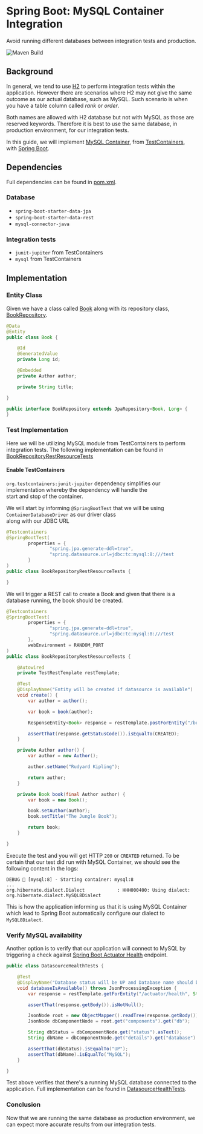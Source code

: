 # Spring Boot: MySQL Container Integration

Avoid running different databases between integration tests and production.

![Maven Build](https://github.com/hendisantika/spring-boot-testcontainer-mysql/workflows/Maven%20Build/badge.svg?branch=main)

## Background

In general, we tend to use [H2][2] to perform integration tests within the application. However there are scenarios
where H2 may not give the same outcome as our actual database, such as MySQL. Such scenario is when you have a table
column called _rank_ or _order_.

Both names are allowed with H2 database but not with MySQL as those are reserved keywords. Therefore it is best to
use the same database, in production environment, for our integration tests.

In this guide, we will implement [MySQL Container][3], from [TestContainers][1], with [Spring Boot][4].

## Dependencies

Full dependencies can be found in [pom.xml][5].

### Database

- `spring-boot-starter-data-jpa`
- `spring-boot-starter-data-rest`
- `mysql-connector-java`

### Integration tests

- `junit-jupiter` from TestContainers
- `mysql` from TestContainers

## Implementation

### Entity Class

Given we have a class called [Book][6] along with its repository class, [BookRepository][7].

```java
@Data
@Entity
public class Book {

    @Id
    @GeneratedValue
    private Long id;

    @Embedded
    private Author author;

    private String title;

}
```

```java
public interface BookRepository extends JpaRepository<Book, Long> {
}
```

### Test Implementation

Here we will be utilizing MySQL module from TestContainers to perform integration tests. The following implementation
can be found in [BookRepositoryRestResourceTests][10]

#### Enable TestContainers

`org.testcontainers:junit-jupiter` dependency simplifies our implementation whereby the dependency will handle the  
start and stop of the container.

We will start by informing `@SpringBootTest` that we will be using `ContainerDatabaseDriver` as our driver class  
along with our JDBC URL

```java
@Testcontainers
@SpringBootTest(
        properties = {
                "spring.jpa.generate-ddl=true",
                "spring.datasource.url=jdbc:tc:mysql:8:///test
        }
)
public class BookRepositoryRestResourceTests {

}
```

We will trigger a REST call to create a Book and given that there is a database running, the book should be created.

```java
@Testcontainers
@SpringBootTest(
        properties = {
                "spring.jpa.generate-ddl=true",
                "spring.datasource.url=jdbc:tc:mysql:8:///test
        },
        webEnvironment = RANDOM_PORT
)
public class BookRepositoryRestResourceTests {

    @Autowired
    private TestRestTemplate restTemplate;

    @Test
    @DisplayName("Entity will be created if datasource is available")
    void create() {
        var author = author();

        var book = book(author);

        ResponseEntity<Book> response = restTemplate.postForEntity("/books", book, Book.class);

        assertThat(response.getStatusCode()).isEqualTo(CREATED);
    }

    private Author author() {
        var author = new Author();

        author.setName("Rudyard Kipling");

        return author;
    }

    private Book book(final Author author) {
        var book = new Book();

        book.setAuthor(author);
        book.setTitle("The Jungle Book");

        return book;
    }

}
```

Execute the test and you will get HTTP `200` or `CREATED` returned. To be certain that our test did run with
MySQL Container, we should see the following content in the logs:

```shell script
DEBUG 🐳 [mysql:8] - Starting container: mysql:8
...
org.hibernate.dialect.Dialect            : HHH000400: Using dialect: org.hibernate.dialect.MySQL8Dialect
```

This is how the application informing us that it is using MySQL Container which lead to Spring Boot automatically
configure our dialect to `MySQL8Dialect`.

### Verify MySQL availability

Another option is to verify that our application will connect to MySQL by triggering a check against
[Spring Boot Actuator Health][11] endpoint.

```java
public class DatasourceHealthTests {

    @Test
    @DisplayName("Database status will be UP and Database name should be MySQL")
    void databaseIsAvailable() throws JsonProcessingException {
        var response = restTemplate.getForEntity("/actuator/health", String.class);

        assertThat(response.getBody()).isNotNull();

        JsonNode root = new ObjectMapper().readTree(response.getBody());
        JsonNode dbComponentNode = root.get("components").get("db");

        String dbStatus = dbComponentNode.get("status").asText();
        String dbName = dbComponentNode.get("details").get("database").asText();

        assertThat(dbStatus).isEqualTo("UP");
        assertThat(dbName).isEqualTo("MySQL");
    }

}
```

Test above verifies that there's a running MySQL database connected to the application. Full implementation can be
found in [DatasourceHealthTests][12].

### Conclusion

Now that we are running the same database as production environment, we can expect more accurate results from our
integration tests.

[1]: https://www.testcontainers.org/

[2]: https://www.h2database.com/html/main.html

[3]: https://www.testcontainers.org/modules/databases/mysql/

[4]: https://spring.io/projects/spring-boot

[5]: pom.xml

[6]: src/main/java/scratches/tc/domain/Book.java

[7]: src/main/java/scratches/tc/domain/BookRepository.java

[9]: https://docs.spring.io/spring-framework/docs/5.2.5.RELEASE/spring-framework-reference/testing.html#testcontext-ctx-management-dynamic-property-sources

[10]: src/test/java/scratches/tc/domain/BookRepositoryRestResourceTests.java

[11]: https://docs.spring.io/spring-boot/docs/current/reference/html/production-ready-features.html#production-ready-health

[12]: src/test/java/scratches/tc/health/DatasourceHealthTests.java
